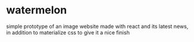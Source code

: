 # watermelon
simple prototype of an image website made with react and its latest news, in addition to materialize css to give it a nice finish
